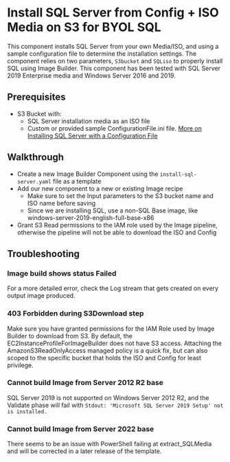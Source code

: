 # Install SQL Server from Config + ISO Media on S3 for BYOL SQL

This component installs SQL Server from your own Media/ISO, and using a sample configuration file to determine the installation settings. The component relies on two parameters, ```S3bucket``` and ```SQLiso``` to properly install SQL using Image Builder. This component has been tested with SQL Server 2019 Enterprise media and Windows Server 2016 and 2019.

## Prerequisites

- S3 Bucket with:
  - SQL Server installation media as an ISO file
  - Custom or provided sample ConfigurationFile.ini file. [More on Installing SQL Server with a Configuration File](https://docs.microsoft.com/en-us/sql/database-engine/install-windows/install-sql-server-using-a-configuration-file?view=sql-server-ver15)

## Walkthrough

- Create a new Image Builder Component using the ```install-sql-server.yaml``` file as a template
- Add our new component to a new or existing Image recipe
  - Make sure to set the Input parameters to the S3 bucket name and ISO name before saving
  - Since we are installing SQL, use a non-SQL Base image, like windows-server-2019-english-full-base-x86
- Grant S3 Read permissions to the IAM role used by the Image pipeline, otherwise the pipeline will not be able to download the ISO and Config

## Troubleshooting

### Image build shows status Failed
For a more detailed error, check the Log stream that gets created on every output image produced.

### 403 Forbidden during S3Download step
Make sure you have granted permissions for the IAM Role used by Image Builder to download from S3. By default, the EC2InstanceProfileForImageBuilder does not have S3 access. Attaching the AmazonS3ReadOnlyAccess managed policy is a quick fix, but can also scoped to the specific bucket that holds the ISO and Config for least privilege.

### Cannot build Image from Server 2012 R2 base
SQL Server 2019 is not supported on Windows Server 2012 R2, and the Validate phase will fail with ```Stdout: 'Microsoft SQL Server 2019 Setup' not is installed.```

### Cannot build Image from Server 2022 base
There seems to be an issue with PowerShell failing at extract_SQLMedia and will be corrected in a later release of the template.
